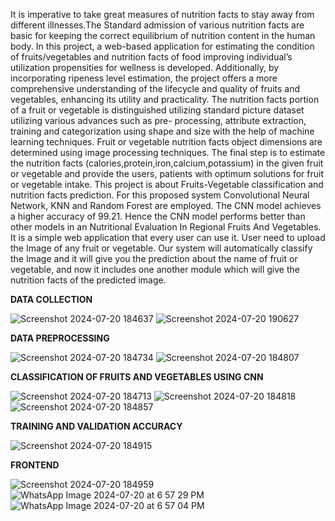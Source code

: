 It is imperative to take great measures of nutrition facts to stay away from different illnesses.The Standard admission of various nutrition facts are basic for keeping the correct equilibrium of nutrition content in the human body. In this project, a web-based application for estimating the condition of fruits/vegetables and nutrition facts of food improving individual’s utilization propensities for wellness is developed. Additionally, by incorporating ripeness level estimation, the project offers a more comprehensive understanding of the lifecycle and quality of fruits and vegetables, enhancing its utility and practicality. The nutrition facts portion of a fruit or vegetable is distinguished utilizing standard picture dataset utilizing various advances such as pre- processing, attribute extraction, training and categorization using shape and size with the help of machine learning techniques. Fruit or vegetable nutrition facts object dimensions are determined using image processing techniques. The final step is to estimate the nutrition facts (calories,protein,iron,calcium,potassium) in the given fruit or vegetable and provide the users, patients with optimum solutions for fruit or vegetable intake. This project is about Fruits-Vegetable classification and nutrition facts prediction. For this proposed system Convolutional Neural Network, KNN and Random Forest are employed. The CNN model achieves a higher accuracy of 99.21. Hence the CNN model performs better than other models in an Nutritional Evaluation In Regional Fruits And Vegetables. It is a simple web application that every user can use it. User need to upload the Image of any fruit or vegetable. Our system will automatically classify the Image and it will give you the prediction about the name of fruit or vegetable, and now it includes one another module which will give the nutrition facts of the predicted image.


**DATA COLLECTION**

![Screenshot 2024-07-20 184637](https://github.com/user-attachments/assets/193f79f7-23ef-4de6-a84e-ae54e87f99b7)
![Screenshot 2024-07-20 190627](https://github.com/user-attachments/assets/27f8c2c8-2252-4567-a71b-8d8715c69a74)


**DATA PREPROCESSING**

![Screenshot 2024-07-20 184734](https://github.com/user-attachments/assets/841ea49b-4aac-4f15-9a83-38808338d28d)
![Screenshot 2024-07-20 184807](https://github.com/user-attachments/assets/4ec151e5-c469-4c45-aa04-a6297a9edc8b)


**CLASSIFICATION OF FRUITS AND VEGETABLES USING CNN**

![Screenshot 2024-07-20 184713](https://github.com/user-attachments/assets/60cf2ccd-f3d8-4ad9-b828-c0538e0bbea5)
   ![Screenshot 2024-07-20 184818](https://github.com/user-attachments/assets/686bf4f8-3cca-4807-9d77-f44c29f6f25f)
![Screenshot 2024-07-20 184857](https://github.com/user-attachments/assets/250db113-6ea8-45d1-b1c9-19e6254103c2)


**TRAINING AND VALIDATION ACCURACY**

![Screenshot 2024-07-20 184915](https://github.com/user-attachments/assets/5228c99b-9b25-443a-b126-591a1aaa58ec)


**FRONTEND**

![Screenshot 2024-07-20 184959](https://github.com/user-attachments/assets/15380d08-b44b-4727-adc0-09c81691074f)
![WhatsApp Image 2024-07-20 at 6 57 29 PM](https://github.com/user-attachments/assets/13e83b95-276f-4c5b-bbc6-904af8bc1804)
![WhatsApp Image 2024-07-20 at 6 57 04 PM](https://github.com/user-attachments/assets/3aeed823-b3c6-4ea4-8e37-a61efbc2b16d)

